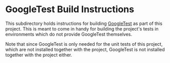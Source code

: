 # GoogleTest Build Instructions

This subdirectory holds instructions for building
[GoogleTest](https://github.com/google/googletest) as part of this project.
This is meant to come in handy for building the project's tests in environments
which do not provide GoogleTest themselves.

Note that since GoogleTest is only needed for the unit tests of this project,
which are not installed together with the project, GoogleTest is not installed
together with the project either.
